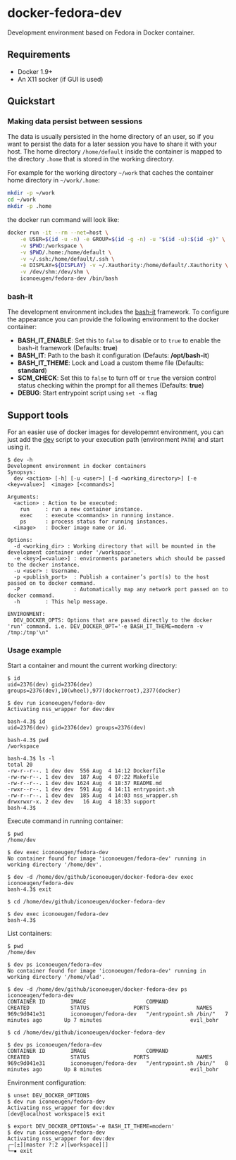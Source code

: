# docker-fedora-dev

Development environment based on Fedora in Docker container.

## Requirements

* Docker 1.9+
* An X11 socker (if GUI is used)

## Quickstart

### Making data persist between sessions

The data is usually persisted in the home directory of an user, so if you want to persist the data for a later session you have to share it with your host.
The home directory `/home/default` inside the container is mapped to the directory `.home` that is stored in the working directory.

For example for the working directory `~/work` that caches the container home directory in `~/work/.home`:

``` bash
mkdir -p ~/work
cd ~/work
mkdir -p .home
```

the docker run command will look like:

``` bash
docker run -it --rm --net=host \
    -e USER=$(id -u -n) -e GROUP=$(id -g -n) -u "$(id -u):$(id -g)" \
    -v $PWD:/workspace \
    -v $PWD/.home:/home/default \
    -v ~/.ssh:/home/default/.ssh \
    -e DISPLAY=${DISPLAY} -v ~/.Xauthority:/home/default/.Xauthority \
    -v /dev/shm:/dev/shm \
    iconoeugen/fedora-dev /bin/bash
```

### bash-it

The development environment includes the [bash-it](https://github.com/Bash-it/bash-it/) framework. To configure the appearance you can provide
the following environment to the docker container:

- **BASH_IT_ENABLE**: Set this to `false` to disable or to `true` to enable the bash-it framework (Defaults: **true**)
- **BASH_IT**: Path to the bash it configuration (Defauts: **/opt/bash-it**)
- **BASH_IT_THEME**: Lock and Load a custom theme file (Defaults: **standard**)
- **SCM_CHECK**: Set this to `false` to turn off or `true` the version control status checking within the prompt for all themes (Defaults: **true**)
- **DEBUG**: Start entrypoint script using `set -x` flag

## Support tools

For an easier use of docker images for developemnt environment, you can just add the [dev](support/dev) script to your execution path (environment `PATH`) and start using it.

```
$ dev -h
Development environment in docker containers
Synopsys:
  dev <action> [-h] [-u <user>] [-d <working_directory>] [-e <key=value>]  <image> [<commands>]

Arguments:
  <action> : Action to be executed:
    run     : run a new container instance.
    exec    : execute <commands> in running instance.
    ps      : process status for running instances.
  <image>   : Docker image name or id.

Options:
  -d <working_dir> : Working directory that will be mounted in the development container under '/workspace'.
  -e <key>[=<value>] : environments parameters which should be passed to the docker instance.
  -u <user> : Username.
  -p <publish_port>  : Publish a container’s port(s) to the host passed on to docker command.
  -P                 : Automatically map any network port passed on to docker command.
  -h        : This help message.

ENVIRONMENT:
  DEV_DOCKER_OPTS: Options that are passed directly to the docker 'run' command. i.e. DEV_DOCKER_OPT='-e BASH_IT_THEME=modern -v /tmp:/tmp'\n"
```

### Usage example

Start a container and mount the current working directory:

```
$ id
uid=2376(dev) gid=2376(dev) groups=2376(dev),10(wheel),977(dockerroot),2377(docker)

$ dev run iconoeugen/fedora-dev
Activating nss_wrapper for dev:dev

bash-4.3$ id
uid=2376(dev) gid=2376(dev) groups=2376(dev)

bash-4.3$ pwd
/workspace

bash-4.3$ ls -l
total 20
-rw-r--r--. 1 dev dev  556 Aug  4 14:12 Dockerfile
-rw-rw-r--. 1 dev dev  187 Aug  4 07:22 Makefile
-rw-r--r--. 1 dev dev 1624 Aug  4 18:37 README.md
-rwxr--r--. 1 dev dev  591 Aug  4 14:11 entrypoint.sh
-rw-r--r--. 1 dev dev  185 Aug  4 14:03 nss_wrapper.sh
drwxrwxr-x. 2 dev dev   16 Aug  4 18:33 support
bash-4.3$
```

Execute command in running container:

```
$ pwd
/home/dev

$ dev exec iconoeugen/fedora-dev
No container found for image 'iconoeugen/fedora-dev' running in working directory '/home/dev'.

$ dev -d /home/dev/github/iconoeugen/docker-fedora-dev exec iconoeugen/fedora-dev
bash-4.3$ exit

$ cd /home/dev/github/iconoeugen/docker-fedora-dev

$ dev exec iconoeugen/fedora-dev
bash-4.3$
```

List containers:

```
$ pwd
/home/dev

$ dev ps iconoeugen/fedora-dev
No container found for image 'iconoeugen/fedora-dev' running in working directory '/home/vlad'.

$ dev -d /home/dev/github/iconoeugen/docker-fedora-dev ps iconoeugen/fedora-dev
CONTAINER ID        IMAGE                   COMMAND                  CREATED             STATUS              PORTS               NAMES
969c9d041e31        iconoeugen/fedora-dev   "/entrypoint.sh /bin/"   7 minutes ago       Up 7 minutes                            evil_bohr

$ cd /home/dev/github/iconoeugen/docker-fedora-dev

$ dev ps iconoeugen/fedora-dev
CONTAINER ID        IMAGE                   COMMAND                  CREATED             STATUS              PORTS               NAMES
969c9d041e31        iconoeugen/fedora-dev   "/entrypoint.sh /bin/"   8 minutes ago       Up 8 minutes                            evil_bohr
```

Environment configuration:

```
$ unset DEV_DOCKER_OPTIONS
$ dev run iconoeugen/fedora-dev
Activating nss_wrapper for dev:dev
[dev@localhost workspace]$ exit

$ export DEV_DOCKER_OPTIONS='-e BASH_IT_THEME=modern'
$ dev run iconoeugen/fedora-dev
Activating nss_wrapper for dev:dev
┌─[±][master ?:2 ✗][workspace][]
└─▪ exit
```
